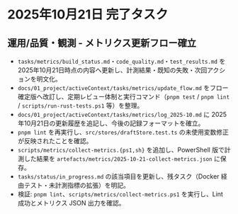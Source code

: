 # 2025年10月21日 完了タスク

## 運用/品質・観測 - メトリクス更新フロー確立
- `tasks/metrics/build_status.md`・`code_quality.md`・`test_results.md` を 2025年10月21日時点の内容へ更新し、計測結果・既知の失敗・次回アクションを明文化。
- `docs/01_project/activeContext/tasks/metrics/update_flow.md` をフロー確定版へ改訂し、定期レビュー体制と実行コマンド（`pnpm test` / `pnpm lint` / `scripts/run-rust-tests.ps1` 等）を整理。
- `docs/01_project/activeContext/tasks/metrics/log_2025-10.md` に 2025年10月21日の更新履歴を追記し、今後の記録フォーマットを確立。
- `pnpm lint` を再実行し、`src/stores/draftStore.test.ts` の未使用変数修正が反映されたことを確認。
- `scripts/metrics/collect-metrics.{ps1,sh}` を追加し、PowerShell 版で計測した結果を `artefacts/metrics/2025-10-21-collect-metrics.json` に保存。
- `tasks/status/in_progress.md` の該当項目を更新し、残タスク（Docker 経由テスト・未計測指標の拡張）を明記。
- 検証: `pnpm lint`、`scripts/metrics/collect-metrics.ps1` を実行し、Lint 成功とメトリクス JSON 出力を確認。
